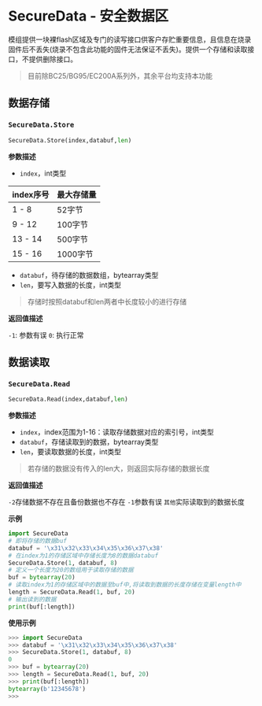 # SecureData - 安全数据区

模组提供一块裸flash区域及专门的读写接口供客户存贮重要信息，且信息在烧录固件后不丢失(烧录不包含此功能的固件无法保证不丢失)。提供一个存储和读取接口，不提供删除接口。

> 目前除BC25/BG95/EC200A系列外，其余平台均支持本功能

## 数据存储

### `SecureData.Store`

```python
SecureData.Store(index,databuf,len)
```

**参数描述**

* `index`，int类型
  
| index序号 | 最大存储量 |
| --------- | ---------- |
| 1 - 8     | 52字节     |
| 9 - 12    | 100字节    |
| 13 - 14   | 500字节    |
| 15 - 16   | 1000字节   |
* `databuf`，待存储的数据数组，bytearray类型
* `len`，要写入数据的长度，int类型

> 存储时按照databuf和len两者中长度较小的进行存储

**返回值描述**

`-1`: 参数有误
`0`: 执行正常

## 数据读取

### `SecureData.Read`

```python
SecureData.Read(index,databuf,len)
```

**参数描述**                              

* `index`，index范围为1-16：读取存储数据对应的索引号，int类型
* `databuf`，存储读取到的数据，bytearray类型
* `len`，要读取数据的长度，int类型

> 若存储的数据没有传入的len大，则返回实际存储的数据长度

**返回值描述**

`-2`存储数据不存在且备份数据也不存在
`-1`参数有误
`其他`实际读取到的数据长度

**示例**

```python
import SecureData
# 即将存储的数据buf
databuf = '\x31\x32\x33\x34\x35\x36\x37\x38'
# 在index为1的存储区域中存储长度为8的数据databuf
SecureData.Store(1, databuf, 8)
# 定义一个长度为20的数组用于读取存储的数据
buf = bytearray(20)
# 读取index为1的存储区域中的数据至buf中,将读取到数据的长度存储在变量length中
length = SecureData.Read(1, buf, 20)
# 输出读到的数据
print(buf[:length])
```

**使用示例**

```python
>>> import SecureData
>>> databuf = '\x31\x32\x33\x34\x35\x36\x37\x38'
>>> SecureData.Store(1, databuf, 8)
0
>>> buf = bytearray(20)
>>> length = SecureData.Read(1, buf, 20)
>>> print(buf[:length])
bytearray(b'12345678')
>>> 
```
